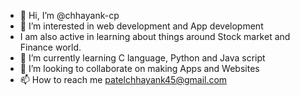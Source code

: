 - 👋 Hi, I’m @chhayank-cp
- 👀 I’m interested in web development and App development
- I am also active in learning about things around Stock market and Finance world.
- 🌱 I’m currently learning C language, Python and Java script
- 💞️ I’m looking to collaborate on making Apps and Websites
- 📫 How to reach me patelchhayank45@gmail.com

<!---
chhayank-cp/chhayank-cp is a ✨ special ✨ repository because its `README.md` (this file) appears on your GitHub profile.
You can click the Preview link to take a look at your changes.
--->
